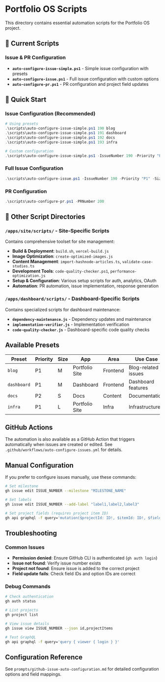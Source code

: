 # Portfolio OS Scripts

This directory contains essential automation scripts for the Portfolio OS project.

## 📁 **Current Scripts**

### **Issue & PR Configuration**
- **`auto-configure-issue-simple.ps1`** - Simple issue configuration with presets
- **`auto-configure-issue.ps1`** - Full issue configuration with custom options
- **`auto-configure-pr.ps1`** - PR configuration and project field updates

## 🚀 **Quick Start**

### **Issue Configuration (Recommended)**
```powershell
# Using presets
.\scripts\auto-configure-issue-simple.ps1 190 blog
.\scripts\auto-configure-issue-simple.ps1 191 dashboard
.\scripts\auto-configure-issue-simple.ps1 192 docs
.\scripts\auto-configure-issue-simple.ps1 193 infra

# Custom configuration
.\scripts\auto-configure-issue-simple.ps1 -IssueNumber 190 -Priority "P1" -Size "M" -App "Portfolio Site" -Area "Frontend" -Milestone "Blog Functionality & Connection Issues"
```

### **Full Issue Configuration**
```powershell
.\scripts\auto-configure-issue.ps1 -IssueNumber 190 -Priority "P1" -Size "M" -App "Portfolio Site" -Area "Frontend" -Milestone "Blog Functionality & Connection Issues" -Labels "ready-to-implement,priority: high,area: functionality"
```

### **PR Configuration**
```powershell
.\scripts\auto-configure-pr.ps1 -PRNumber 200
```

## 📂 **Other Script Directories**

### **`/apps/site/scripts/`** - Site-Specific Scripts
Contains comprehensive toolset for site management:
- **Build & Deployment**: `build.sh`, `vercel-build.js`
- **Image Optimization**: `create-optimized-images.js`
- **Content Management**: `import-hashnode-articles.ts`, `validate-case-studies.ts`
- **Development Tools**: `code-quality-checker.ps1`, `performance-optimization.js`
- **Setup & Configuration**: Various setup scripts for auth, analytics, OAuth
- **Automation**: PR automation, issue implementation, response generation

### **`/apps/dashboard/scripts/`** - Dashboard-Specific Scripts
Contains specialized scripts for dashboard maintenance:
- **`dependency-maintenance.js`** - Dependency updates and maintenance
- **`implementation-verifier.js`** - Implementation verification
- **`code-quality-checker.js`** - Dashboard-specific code quality checks

## Available Presets

| Preset | Priority | Size | App | Area | Use Case |
|--------|----------|------|-----|------|----------|
| `blog` | P1 | M | Portfolio Site | Frontend | Blog-related issues |
| `dashboard` | P1 | M | Dashboard | Frontend | Dashboard features |
| `docs` | P2 | S | Docs | Content | Documentation |
| `infra` | P1 | L | Portfolio Site | Infra | Infrastructure |

## GitHub Actions

The automation is also available as a GitHub Action that triggers automatically when issues are created or edited. See `.github/workflows/auto-configure-issues.yml` for details.

## Manual Configuration

If you prefer to configure issues manually, use these commands:

```bash
# Set milestone
gh issue edit ISSUE_NUMBER --milestone "MILESTONE_NAME"

# Set labels
gh issue edit ISSUE_NUMBER --add-label "label1,label2,label3"

# Set project fields (requires project item ID)
gh api graphql -f query='mutation($projectId: ID!, $itemId: ID!, $fieldId: ID!, $value: String!) { updateProjectV2ItemFieldValue(input: {projectId: $projectId, itemId: $itemId, fieldId: $fieldId, value: {singleSelectOptionId: $value}}) { projectV2Item { id } } }' -f projectId="PVT_kwHOAEnMVc4BCu-c" -f itemId="PROJECT_ITEM_ID" -f fieldId="FIELD_ID" -f value="OPTION_ID"
```

## Troubleshooting

### Common Issues
- **Permission denied**: Ensure GitHub CLI is authenticated (`gh auth login`)
- **Issue not found**: Verify issue number exists
- **Project not found**: Ensure issue is added to the correct project
- **Field update fails**: Check field IDs and option IDs are correct

### Debug Commands
```bash
# Check authentication
gh auth status

# List projects
gh project list

# View issue details
gh issue view ISSUE_NUMBER --json id,projectItems

# Test GraphQL
gh api graphql -f query='query { viewer { login } }'
```

## Configuration Reference

See `prompts/github-issue-auto-configuration.md` for detailed configuration options and field mappings.
